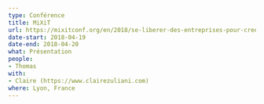 ```yaml
---
type: Conférence
title: MiXiT
url: https://mixitconf.org/en/2018/se-liberer-des-entreprises-pour-creer-son-equilibre-et-payer-ses-factures
date-start: 2018-04-19
date-end: 2018-04-20
what: Présentation
people:
- Thomas
with:
- Claire (https://www.clairezuliani.com)
where: Lyon, France
---
```

